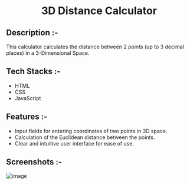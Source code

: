 # <p align="center">3D Distance Calculator</p>

## Description :-

This calculator calculates the distance between 2 points (up to 3 decimal places) in a 3-Dimensional Space.

## Tech Stacks :-

- HTML
- CSS
- JavaScript

## Features :-

- Input fields for entering coordinates of two points in 3D space.
- Calculation of the Euclidean distance between the points.
- Clear and intuitive user interface for ease of use.

## Screenshots :-

![image](https://github.com/Rakesh9100/CalcDiverse/assets/73993775/9b596292-24af-424f-b94d-fd7dde37b1d6)
